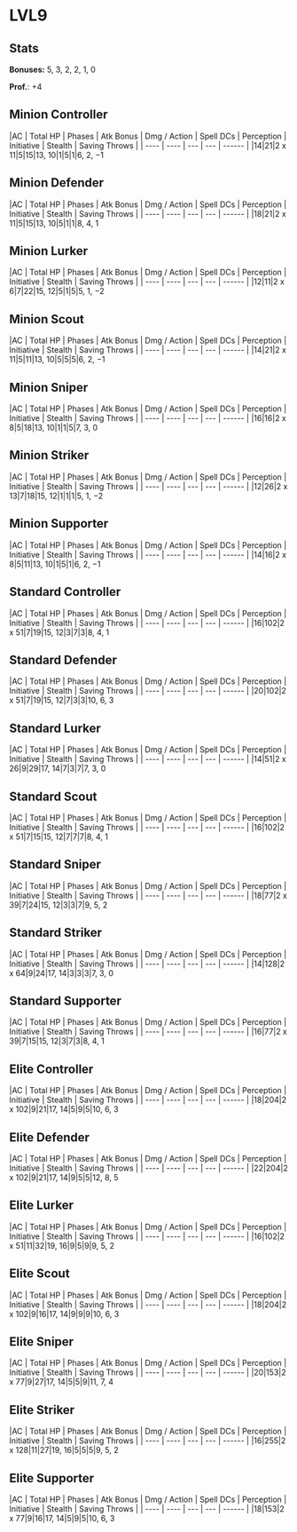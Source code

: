 # LVL9
## Stats
**Bonuses:**
5, 3, 2, 2, 1, 0

**Prof.**: +4
## Minion Controller
|AC  | Total HP  | Phases | Atk Bonus | Dmg / Action | Spell DCs | Perception | Initiative | Stealth | Saving Throws |
| ---- | ---- | --- | --- | ------ |
|14|21|2 x 11|5|15|13, 10|1|5|1|6, 2, −1
## Minion Defender
|AC  | Total HP  | Phases | Atk Bonus | Dmg / Action | Spell DCs | Perception | Initiative | Stealth | Saving Throws |
| ---- | ---- | --- | --- | ------ |
|18|21|2 x 11|5|15|13, 10|5|1|1|8, 4, 1
## Minion Lurker
|AC  | Total HP  | Phases | Atk Bonus | Dmg / Action | Spell DCs | Perception | Initiative | Stealth | Saving Throws |
| ---- | ---- | --- | --- | ------ |
|12|11|2 x 6|7|22|15, 12|5|1|5|5, 1, −2
## Minion Scout
|AC  | Total HP  | Phases | Atk Bonus | Dmg / Action | Spell DCs | Perception | Initiative | Stealth | Saving Throws |
| ---- | ---- | --- | --- | ------ |
|14|21|2 x 11|5|11|13, 10|5|5|5|6, 2, −1
## Minion Sniper
|AC  | Total HP  | Phases | Atk Bonus | Dmg / Action | Spell DCs | Perception | Initiative | Stealth | Saving Throws |
| ---- | ---- | --- | --- | ------ |
|16|16|2 x 8|5|18|13, 10|1|1|5|7, 3, 0
## Minion Striker
|AC  | Total HP  | Phases | Atk Bonus | Dmg / Action | Spell DCs | Perception | Initiative | Stealth | Saving Throws |
| ---- | ---- | --- | --- | ------ |
|12|26|2 x 13|7|18|15, 12|1|1|1|5, 1, −2
## Minion Supporter
|AC  | Total HP  | Phases | Atk Bonus | Dmg / Action | Spell DCs | Perception | Initiative | Stealth | Saving Throws |
| ---- | ---- | --- | --- | ------ |
|14|16|2 x 8|5|11|13, 10|1|5|1|6, 2, −1
## Standard Controller
|AC  | Total HP  | Phases | Atk Bonus | Dmg / Action | Spell DCs | Perception | Initiative | Stealth | Saving Throws |
| ---- | ---- | --- | --- | ------ |
|16|102|2 x 51|7|19|15, 12|3|7|3|8, 4, 1
## Standard Defender
|AC  | Total HP  | Phases | Atk Bonus | Dmg / Action | Spell DCs | Perception | Initiative | Stealth | Saving Throws |
| ---- | ---- | --- | --- | ------ |
|20|102|2 x 51|7|19|15, 12|7|3|3|10, 6, 3
## Standard Lurker
|AC  | Total HP  | Phases | Atk Bonus | Dmg / Action | Spell DCs | Perception | Initiative | Stealth | Saving Throws |
| ---- | ---- | --- | --- | ------ |
|14|51|2 x 26|9|29|17, 14|7|3|7|7, 3, 0
## Standard Scout
|AC  | Total HP  | Phases | Atk Bonus | Dmg / Action | Spell DCs | Perception | Initiative | Stealth | Saving Throws |
| ---- | ---- | --- | --- | ------ |
|16|102|2 x 51|7|15|15, 12|7|7|7|8, 4, 1
## Standard Sniper
|AC  | Total HP  | Phases | Atk Bonus | Dmg / Action | Spell DCs | Perception | Initiative | Stealth | Saving Throws |
| ---- | ---- | --- | --- | ------ |
|18|77|2 x 39|7|24|15, 12|3|3|7|9, 5, 2
## Standard Striker
|AC  | Total HP  | Phases | Atk Bonus | Dmg / Action | Spell DCs | Perception | Initiative | Stealth | Saving Throws |
| ---- | ---- | --- | --- | ------ |
|14|128|2 x 64|9|24|17, 14|3|3|3|7, 3, 0
## Standard Supporter
|AC  | Total HP  | Phases | Atk Bonus | Dmg / Action | Spell DCs | Perception | Initiative | Stealth | Saving Throws |
| ---- | ---- | --- | --- | ------ |
|16|77|2 x 39|7|15|15, 12|3|7|3|8, 4, 1
## Elite Controller
|AC  | Total HP  | Phases | Atk Bonus | Dmg / Action | Spell DCs | Perception | Initiative | Stealth | Saving Throws |
| ---- | ---- | --- | --- | ------ |
|18|204|2 x 102|9|21|17, 14|5|9|5|10, 6, 3
## Elite Defender
|AC  | Total HP  | Phases | Atk Bonus | Dmg / Action | Spell DCs | Perception | Initiative | Stealth | Saving Throws |
| ---- | ---- | --- | --- | ------ |
|22|204|2 x 102|9|21|17, 14|9|5|5|12, 8, 5
## Elite Lurker
|AC  | Total HP  | Phases | Atk Bonus | Dmg / Action | Spell DCs | Perception | Initiative | Stealth | Saving Throws |
| ---- | ---- | --- | --- | ------ |
|16|102|2 x 51|11|32|19, 16|9|5|9|9, 5, 2
## Elite Scout
|AC  | Total HP  | Phases | Atk Bonus | Dmg / Action | Spell DCs | Perception | Initiative | Stealth | Saving Throws |
| ---- | ---- | --- | --- | ------ |
|18|204|2 x 102|9|16|17, 14|9|9|9|10, 6, 3
## Elite Sniper
|AC  | Total HP  | Phases | Atk Bonus | Dmg / Action | Spell DCs | Perception | Initiative | Stealth | Saving Throws |
| ---- | ---- | --- | --- | ------ |
|20|153|2 x 77|9|27|17, 14|5|5|9|11, 7, 4
## Elite Striker
|AC  | Total HP  | Phases | Atk Bonus | Dmg / Action | Spell DCs | Perception | Initiative | Stealth | Saving Throws |
| ---- | ---- | --- | --- | ------ |
|16|255|2 x 128|11|27|19, 16|5|5|5|9, 5, 2
## Elite Supporter
|AC  | Total HP  | Phases | Atk Bonus | Dmg / Action | Spell DCs | Perception | Initiative | Stealth | Saving Throws |
| ---- | ---- | --- | --- | ------ |
|18|153|2 x 77|9|16|17, 14|5|9|5|10, 6, 3
